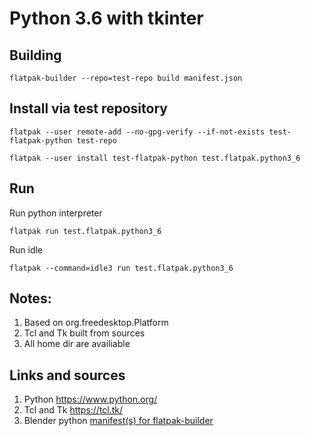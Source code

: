 # Python 3.6 with tkinter

## Building

    flatpak-builder --repo=test-repo build manifest.json
    
## Install via test repository

    flatpak --user remote-add --no-gpg-verify --if-not-exists test-flatpak-python test-repo
    
    flatpak --user install test-flatpak-python test.flatpak.python3_6
    
## Run

Run python interpreter

    flatpak run test.flatpak.python3_6
    
Run idle

    flatpak --command=idle3 run test.flatpak.python3_6

## Notes:

1. Based on org.freedesktop.Platform
1. Tcl and Tk built from sources
1. All home dir are availiable
    
## Links and sources

1. Python https://www.python.org/
1. Tcl and Tk https://tcl.tk/
1. Blender python [manifest(s) for flatpak-builder](https://framagit.org/bochecha/blender-flatpak/tree/master/python)

